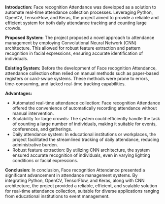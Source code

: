 **Introduction:**
Face recognition Attendance was developed as a solution to automate real-time attendance collection processes. Leveraging Python, OpenCV, TensorFlow, and Keras, the project aimed to provide a reliable and efficient system for both daily attendance tracking and counting large crowds.

**Proposed System:**
The project proposed a novel approach to attendance management by employing Convolutional Neural Network (CNN) architecture. This allowed for robust feature extraction and pattern recognition in facial expressions, ensuring accurate identification of individuals.

**Existing System:**
Before the development of Face recognition Attendance, attendance collection often relied on manual methods such as paper-based registers or card-swipe systems. These methods were prone to errors, time-consuming, and lacked real-time tracking capabilities.

**Advantages:**
- Automated real-time attendance collection: Face recognition Attendance offered the convenience of automatically recording attendance without manual intervention.
- Scalability for large crowds: The system could efficiently handle the task of counting a large number of individuals, making it suitable for events, conferences, and gatherings.
- Daily attendance system: In educational institutions or workplaces, the project facilitated the streamlined tracking of daily attendance, reducing administrative burden.
- Robust feature extraction: By utilizing CNN architecture, the system ensured accurate recognition of individuals, even in varying lighting conditions or facial expressions.

**Conclusion:**
In conclusion, Face recognition Attendance presented a significant advancement in attendance management systems. By integrating Python, OpenCV, TensorFlow, and Keras, along with CNN architecture, the project provided a reliable, efficient, and scalable solution for real-time attendance collection, suitable for diverse applications ranging from educational institutions to event management.

